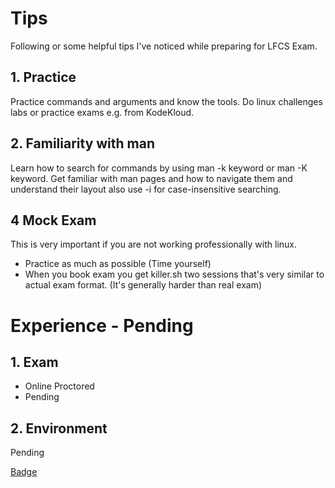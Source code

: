 # Tips

Following or some helpful tips I've noticed while preparing for LFCS Exam.

## 1. Practice

Practice commands and arguments and know the tools. Do linux challenges labs or practice exams e.g. from KodeKloud.

## 2. Familiarity with man

Learn how to search for commands by using man -k keyword or man -K keyword. Get familiar with man pages and how to navigate them and understand their layout also use -i for case-insensitive searching. 

## 4 Mock Exam

This is very important if you are not working professionally with linux.
- Practice as much as possible (Time yourself)
- When you book exam you get killer.sh two sessions that's very similar to actual exam format. (It's generally harder than real exam)

#  Experience - Pending

## 1. Exam 

- Online Proctored
- Pending


## 2. Environment

Pending 


[Badge](https://www.credly.com/badges//public_url)
